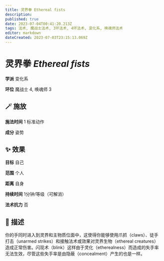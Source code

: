 ```yaml
---
title: 灵界拳 Ethereal fists
description: 
published: true
date: 2023-07-04T00:41:20.213Z
tags: 法术, 魔战士法术, 3环法术, 4环法术, 变化系, 唤魂师法术
editor: markdown
dateCreated: 2023-07-03T23:15:13.069Z
---
```


# **灵界拳** *Ethereal fists*

**学派** 变化系 

**环位** 魔战士 4, 唤魂师 3

## 🪄 施放

**施法时间** 1 标准动作

**成分** 姿势

## ✨ 效果 

**目标** 自己 

**范围** 个人

**距离** 自身  

**持续时间** 1分钟/等级（可解消） 

**法术抗力** 否

## 📖 描述

你的手同时进入到灵界和主物质位面中，这使得你能够使用爪抓（claws）、徒手打击（unarmed strikes）和接触法术或效果对灵界生物（ethereal creatures）造成正常伤害。闪现术（blink）这样由于灵化（etherealness）而造成的失手率无法生效，尽管这些失手率是由隐蔽（concealment）产生的也是一样。
    